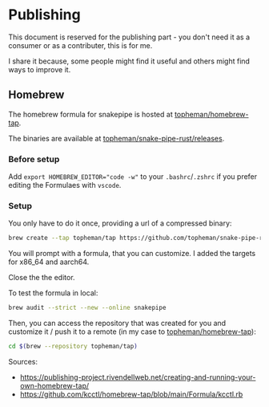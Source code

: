 # Publishing

This document is reserved for the publishing part - you don't need it as a consumer or as a contributer, this is for me.

I share it because, some people might find it useful and others might find ways to improve it.

## Homebrew

The homebrew formula for snakepipe is hosted at [topheman/homebrew-tap](https://github.com/topheman/homebrew-tap/blob/main/Formula/snakepipe.rb).

The binaries are available at [topheman/snake-pipe-rust/releases](https://github.com/topheman/snake-pipe-rust/releases).

### Before setup

Add `export HOMEBREW_EDITOR="code -w"` to your `.bashrc`/`.zshrc` if you prefer editing the Formulaes with `vscode`.

### Setup

You only have to do it once, providing a url of a compressed binary:

```sh
brew create --tap topheman/tap https://github.com/topheman/snake-pipe-rust/releases/download/v2.0.0/snakepipe-x86_64-apple-darwin.tar.gz
```

You will prompt with a formula, that you can customize. I added the targets for x86_64 and aarch64.

Close the the editor.

To test the formula in local:

```sh
brew audit --strict --new --online snakepipe
```

Then, you can access the repository that was created for you and customize it / push it to a remote (in my case to [topheman/homebrew-tap](https://github.com/topheman/homebrew-tap)):

```sh
cd $(brew --repository topheman/tap)
```

Sources:

- https://publishing-project.rivendellweb.net/creating-and-running-your-own-homebrew-tap/
- https://github.com/kcctl/homebrew-tap/blob/main/Formula/kcctl.rb
